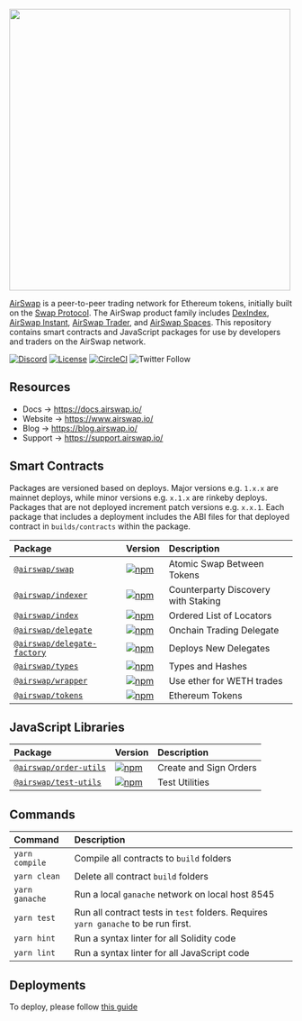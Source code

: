 <br />
<img src="https://swap.tech/images/airswap-high-res.png" width="500"/>
<br />

[AirSwap](https://www.airswap.io/) is a peer-to-peer trading network for Ethereum tokens, initially built on the [Swap Protocol](https://swap.tech/whitepaper/). The AirSwap product family includes [DexIndex](https://dexindex.io/), [AirSwap Instant](https://instant.airswap.io/), [AirSwap Trader](https://trader.airswap.io/), and [AirSwap Spaces](https://spaces.airswap.io/). This repository contains smart contracts and JavaScript packages for use by developers and traders on the AirSwap network.

[![Discord](https://img.shields.io/discord/590643190281928738.svg)](https://chat.airswap.io)
[![License](https://img.shields.io/badge/License-Apache%202.0-blue.svg)](https://opensource.org/licenses/Apache-2.0)
[![CircleCI](https://circleci.com/gh/airswap/airswap-protocols.svg?style=svg&circle-token=73bd6668f836ce4306dbf6ca32109ddbb5b7e1fe)](https://circleci.com/gh/airswap/airswap-protocols)
![Twitter Follow](https://img.shields.io/twitter/follow/airswap?style=social)

## Resources

- Docs → https://docs.airswap.io/
- Website → https://www.airswap.io/
- Blog → https://blog.airswap.io/
- Support → https://support.airswap.io/

## Smart Contracts

Packages are versioned based on deploys. Major versions e.g. `1.x.x` are mainnet deploys, while minor versions e.g. `x.1.x` are rinkeby deploys. Packages that are not deployed increment patch versions e.g. `x.x.1`. Each package that includes a deployment includes the ABI files for that deployed contract in `builds/contracts` within the package.

| Package                                                 | Version                                                                                                                   | Description                         |
| :------------------------------------------------------ | :------------------------------------------------------------------------------------------------------------------------ | :---------------------------------- |
| [`@airswap/swap`](/source/swap)                         | [![npm](https://img.shields.io/npm/v/@airswap/swap)](https://www.npmjs.com/package/@airswap/swap)                         | Atomic Swap Between Tokens          |
| [`@airswap/indexer`](/source/indexer)                   | [![npm](https://img.shields.io/npm/v/@airswap/indexer)](https://www.npmjs.com/package/@airswap/indexer)                   | Counterparty Discovery with Staking |
| [`@airswap/index`](/source/index)                       | [![npm](https://img.shields.io/npm/v/@airswap/index)](https://www.npmjs.com/package/@airswap/index)                       | Ordered List of Locators            |
| [`@airswap/delegate`](/source/delegate)                 | [![npm](https://img.shields.io/npm/v/@airswap/delegate)](https://www.npmjs.com/package/@airswap/delegate)                 | Onchain Trading Delegate            |
| [`@airswap/delegate-factory`](/source/delegate-factory) | [![npm](https://img.shields.io/npm/v/@airswap/delegate-factory)](https://www.npmjs.com/package/@airswap/delegate-factory) | Deploys New Delegates               |
| [`@airswap/types`](/source/types)                       | [![npm](https://img.shields.io/npm/v/@airswap/types)](https://www.npmjs.com/package/@airswap/types)                       | Types and Hashes                    |
| [`@airswap/wrapper`](/source/wrapper)                   | [![npm](https://img.shields.io/npm/v/@airswap/wrapper)](https://www.npmjs.com/package/@airswap/wrapper)                   | Use ether for WETH trades           |
| [`@airswap/tokens`](/source/tokens)                     | [![npm](https://img.shields.io/npm/v/@airswap/tokens)](https://www.npmjs.com/package/@airswap/tokens)                     | Ethereum Tokens                     |

## JavaScript Libraries

| Package                                      | Version                                                                                                         | Description            |
| :------------------------------------------- | :-------------------------------------------------------------------------------------------------------------- | :--------------------- |
| [`@airswap/order-utils`](/utils/order-utils) | [![npm](https://img.shields.io/npm/v/@airswap/order-utils)](https://www.npmjs.com/package/@airswap/order-utils) | Create and Sign Orders |
| [`@airswap/test-utils`](/utils/test-utils)   | [![npm](https://img.shields.io/npm/v/@airswap/test-utils)](https://www.npmjs.com/package/@airswap/test-utils)   | Test Utilities         |

## Commands

| Command          | Description                                                                         |
| :----------------| :---------------------------------------------------------------------------------- |
| `yarn compile`   | Compile all contracts to `build` folders                                            |
| `yarn clean`     | Delete all contract `build` folders                                                 |
| `yarn ganache`   | Run a local `ganache` network on local host 8545                                    |
| `yarn test`      | Run all contract tests in `test` folders. Requires `yarn ganache` to be run first.  |
| `yarn hint`      | Run a syntax linter for all Solidity code                                           |
| `yarn lint`      | Run a syntax linter for all JavaScript code                                         |

## Deployments

To deploy, please follow [this guide](./DEPLOYMENT_GUIDE.md)
